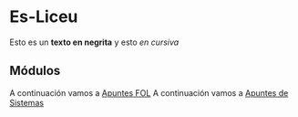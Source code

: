 # Es-Liceu
Esto es un **texto en negrita** y esto *en cursiva*
## Módulos
A continuación vamos a [Apuntes FOL](fol) 
A continuación vamos a [Apuntes de Sistemas](sistemas) 

